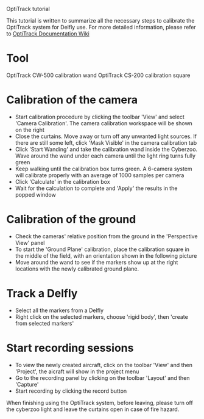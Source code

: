 OptiTrack tutorial

This tutorial is written to summarize all the necessary steps to calibrate the OptiTrack system for Delfly use. For more detailed information, please refer to [OptiTrack Documentation Wiki](https://v22.wiki.optitrack.com/index.php?title=OptiTrack_Documentation_Wiki)

# Tool
OptiTrack CW-500 calibration wand 
OptiTrack CS-200 calibration square

# Calibration of the camera
* Start calibration procedure by clicking the toolbar 'View' and select 'Camera Calibration'. The camera calibration workspace will be shown on the right
* Close the curtains. Move away or turn off any unwanted light sources. If there are still some left, click 'Mask Visible' in the camera calibration tab
* Click 'Start Wanding' and take the calibration wand inside the Cyberzoo. Wave around the wand under each camera until the light ring turns fully green
* Keep walking until the calibration box turns green. A 6-camera system will calibrate properly with an average of 1000 samples per camera 
* Click 'Calculate' in the calibration box
* Wait for the calculation to complete and 'Apply' the results in the popped window

# Calibration of the ground
* Check the cameras' relative position from the ground in the 'Perspective View' panel 
* To start the 'Ground Plane' calibration, place the calibration square in the middle of the field, with an orientation shown in the following picture
* Move around the wand to see if the markers show up at the right locations with the newly calibrated ground plane.

# Track a Delfly
* Select all the markers from a Delfly
* Right click on the selected markers, choose 'rigid body', then 'create from selected markers'

# Start recording sessions
* To view the newly created aircraft, click on the toolbar 'View' and then 'Project', the aicraft will show in the project menu
* Go to the recording panel by clicking on the toolbar 'Layout' and then 'Capture'
* Start recording by clicking the record button 


When finishing using the OptiTrack system, before leaving, please turn off the cyberzoo light and leave the curtains open in case of fire hazard.